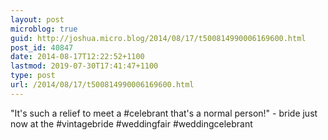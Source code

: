 ```yaml
---
layout: post
microblog: true
guid: http://joshua.micro.blog/2014/08/17/t500814990006169600.html
post_id: 40847
date: 2014-08-17T12:22:52+1100
lastmod: 2019-07-30T17:41:47+1100
type: post
url: /2014/08/17/t500814990006169600.html
---
```

"It's such a relief to meet a #celebrant that's a normal person!" - bride just now at the #vintagebride #weddingfair #weddingcelebrant
